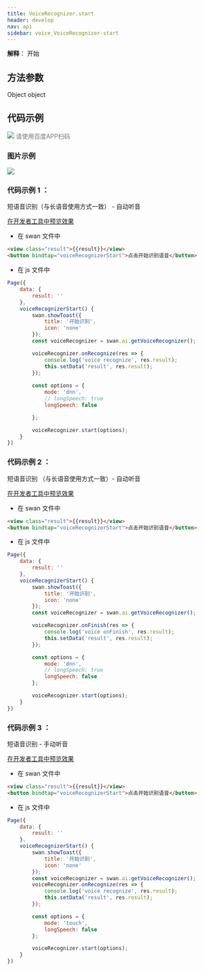 ```yaml
---
title: VoiceRecognizer.start
header: develop
nav: api
sidebar: voice_VoiceRecognizer-start
---
```


**解释**：  开始

 
## 方法参数

Object object

## 代码示例

 

<div class='scan-code-container'>
    <img src="https://b.bdstatic.com/miniapp/assets/images/doc_demo/fragment_VoiceRecognizerStart.png" class="demo-qrcode-image" />
    <font color=#777 12px>请使用百度APP扫码</font>
</div>

### 图片示例 

<div class="m-doc-custom-examples">
    <div class="m-doc-custom-examples-correct">
        <img src="https://b.bdstatic.com/miniapp/images/VoiceRecognizerStart.gif">
    </div>
    <div class="m-doc-custom-examples-correct">
        <img src=" ">
    </div>
    <div class="m-doc-custom-examples-correct">
        <img src=" ">
    </div>     
</div>

### 代码示例 1 ：

短语音识别（与长语音使用方式一致） - 自动听音 

<a href="swanide://fragment/8684b30fe9e56affafe11a8da47c9b421573730973671" title="在开发者工具中预览效果" target="_self">在开发者工具中预览效果</a>

* 在 swan 文件中

```html
<view class="result">{{result}}</view>
<button bindtap="voiceRecognizerStart">点击开始识别语音</button>
```
* 在 js 文件中

```js
Page({
    data: {
        result: ''
    },
    voiceRecognizerStart() {
        swan.showToast({
            title: '开始识别',
            icon: 'none'
        });
        const voiceRecognizer = swan.ai.getVoiceRecognizer();

        voiceRecognizer.onRecognize(res => {
            console.log('voice recognize', res.result);
            this.setData('result', res.result);
        });
        
        const options = {
            mode: 'dnn',
            // longSpeech: true
            longSpeech: false

        };

        voiceRecognizer.start(options);
    }
})

```

### 代码示例 2 ：

短语音识别 （与长语音使用方式一致）- 自动听音 


<a href="swanide://fragment/10c7cb67d731d71da77b176a205ae3d11573731084892" title="在开发者工具中预览效果" target="_self">在开发者工具中预览效果</a>
* 在 swan 文件中

```html
<view class="result">{{result}}</view>
<button bindtap="voiceRecognizerStart">点击开始识别语音</button>
```
* 在 js 文件中

```js
Page({
    data: {
        result: ''
    },
    voiceRecognizerStart() {
        swan.showToast({
            title: '开始识别',
            icon: 'none'
        });
        const voiceRecognizer = swan.ai.getVoiceRecognizer();

        voiceRecognizer.onFinish(res => {
            console.log('voice onFinish', res.result);
            this.setData('result', res.result);
        });

        const options = {
            mode: 'dnn',
            // longSpeech: true
            longSpeech: false
        };

        voiceRecognizer.start(options);
    }
})

```

### 代码示例 3 ：

短语音识别 - 手动听音 


<a href="swanide://fragment/10c7cb67d731d71da77b176a205ae3d11573731084892" title="在开发者工具中预览效果" target="_self">在开发者工具中预览效果</a>
* 在 swan 文件中

```html
<view class="result">{{result}}</view>
<button bindtap="voiceRecognizerStart">点击开始识别语音</button>
```
* 在 js 文件中

```js
Page({
    data: {
        result: ''
    },
    voiceRecognizerStart() {
        swan.showToast({
            title: '开始识别',
            icon: 'none'
        });
        const voiceRecognizer = swan.ai.getVoiceRecognizer();
        voiceRecognizer.onRecognize(res => {
            console.log('voice recognize', res.result);
            this.setData('result', res.result);
        });

        const options = {
            mode: 'touch',
            longSpeech: false
        };

        voiceRecognizer.start(options);
    }
})

```